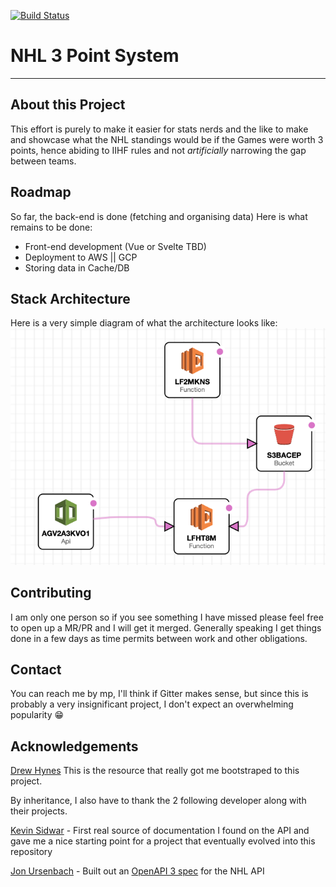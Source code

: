 [![Build Status](https://travis-ci.com/romdj/3point-game-nhl-standing.svg?branch=master)](https://travis-ci.com/romdj/3point-game-nhl-standing)

# NHL 3 Point System

---
## About this Project

This effort is purely to make it easier for stats nerds and the like to make and showcase what the NHL standings would be if the Games were worth 3 points, hence abiding to IIHF rules and not _artificially_ narrowing the gap between teams. 

## Roadmap

So far, the back-end is done (fetching and organising data)
Here is what remains to be done:
- Front-end development (Vue or Svelte TBD)
- Deployment to AWS || GCP
- Storing data in Cache/DB

## Stack Architecture
Here is a very simple diagram of what the architecture looks like:
![AWS Architecture diagram](./media/architecture_diagram.png)

## Contributing

I am only one person so if you see something I have missed please feel free to 
open up a MR/PR and I will get it merged.  Generally speaking I get things done
in a few days as time permits between work and other obligations.

## Contact
You can reach me by mp, I'll think if Gitter makes sense, but since this is probably a very insignificant project, I don't expect an overwhelming popularity :grin:

## Acknowledgements

[Drew Hynes](https://gitlab.com/dword4/nhlapi) This is the resource that really got me bootstraped to this project.

By inheritance, I also have to thank the 2 following developer along with their projects.

[Kevin Sidwar](https://www.kevinsidwar.com/) - First real source of documentation I found on the API and gave me
a nice starting point for a project that eventually evolved into this repository

[Jon Ursenbach](https://github.com/erunion) - Built out an [OpenAPI 3 spec](https://github.com/erunion/sport-api-specifications) for the NHL API 